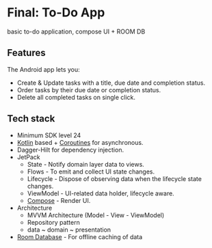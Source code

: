 # Final: To-Do App

basic to-do application, compose UI + ROOM DB


## Features

The Android app lets you:
- Create & Update tasks with a title, due date and completion status.
- Order tasks by their due date or completion status.
- Delete all completed tasks on single click.

## Tech stack
- Minimum SDK level 24
- [Kotlin](https://kotlinlang.org/) based + [Coroutines](https://github.com/Kotlin/kotlinx.coroutines) for asynchronous.
- Dagger-Hilt for dependency injection.
- JetPack
    - State - Notify domain layer data to views.
    - Flows - To emit and collect UI state changes.
    - Lifecycle - Dispose of observing data when the lifecycle state changes.
    - ViewModel - UI-related data holder, lifecycle aware.
    - [Compose](https://developer.android.com/jetpack/compose) - Render UI.
- Architecture
    - MVVM Architecture (Model - View - ViewModel)
    - Repository pattern
    - data ~ domain ~ presentation
- [Room Database](https://developer.android.com/jetpack/androidx/releases/room) - For offline caching of data
